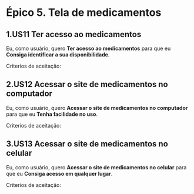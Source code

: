 # Épico 5. Tela de medicamentos 

## 1.US11 Ter acesso ao medicamentos
Eu, como usuário, quero **Ter acesso ao medicamentos** para que eu **Consiga identificar a sua disponibilidade**.
<p>Criterios de aceitação:</p>

## 2.US12 Acessar o site de medicamentos no computador
Eu, como usuário, quero **Acessar o site de medicamentos no computador** para que eu **Tenha facilidade no uso**.
<p>Criterios de aceitação:</p>

## 3.US13 Acessar o site de medicamentos no celular
Eu, como usuário, quero **Acessar o site de medicamentos no celular** para que eu **Consiga acesso em qualquer lugar**.
<p>Criterios de aceitação:</p>
